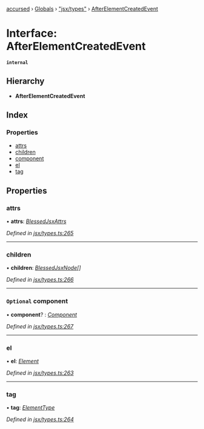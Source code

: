 [accursed](../README.md) › [Globals](../globals.md) › ["jsx/types"](../modules/_jsx_types_.md) › [AfterElementCreatedEvent](_jsx_types_.afterelementcreatedevent.md)

# Interface: AfterElementCreatedEvent

**`internal`** 

## Hierarchy

* **AfterElementCreatedEvent**

## Index

### Properties

* [attrs](_jsx_types_.afterelementcreatedevent.md#attrs)
* [children](_jsx_types_.afterelementcreatedevent.md#children)
* [component](_jsx_types_.afterelementcreatedevent.md#optional-component)
* [el](_jsx_types_.afterelementcreatedevent.md#el)
* [tag](_jsx_types_.afterelementcreatedevent.md#tag)

## Properties

###  attrs

• **attrs**: *[BlessedJsxAttrs](../modules/_jsx_types_.md#blessedjsxattrs)*

*Defined in [jsx/types.ts:265](https://github.com/cancerberoSgx/accursed/blob/468bf3c/src/jsx/types.ts#L265)*

___

###  children

• **children**: *[BlessedJsxNode](../modules/_jsx_types_.__global.jsx.md#blessedjsxnode)[]*

*Defined in [jsx/types.ts:266](https://github.com/cancerberoSgx/accursed/blob/468bf3c/src/jsx/types.ts#L266)*

___

### `Optional` component

• **component**? : *[Component](../classes/_jsx_component_.component.md)*

*Defined in [jsx/types.ts:267](https://github.com/cancerberoSgx/accursed/blob/468bf3c/src/jsx/types.ts#L267)*

___

###  el

• **el**: *[Element](_jsx_types_.__global.jsx.element.md)*

*Defined in [jsx/types.ts:263](https://github.com/cancerberoSgx/accursed/blob/468bf3c/src/jsx/types.ts#L263)*

___

###  tag

• **tag**: *[ElementType](../modules/_jsx_types_.__global.jsx.md#elementtype)*

*Defined in [jsx/types.ts:264](https://github.com/cancerberoSgx/accursed/blob/468bf3c/src/jsx/types.ts#L264)*
